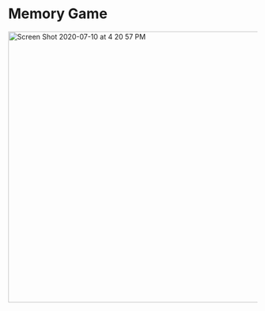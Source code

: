 # Memory Game

<img width="548" alt="Screen Shot 2020-07-10 at 4 20 57 PM" src="https://user-images.githubusercontent.com/25333860/87199855-59430180-c2c9-11ea-8a35-3c2d9040b469.png">
